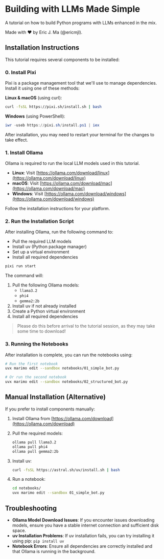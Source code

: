 # Building with LLMs Made Simple

A tutorial on how to build Python programs with LLMs enhanced in the mix.

Made with ❤️ by Eric J. Ma (@ericmjl).

## Installation Instructions

This tutorial requires several components to be installed:

### 0. Install Pixi

Pixi is a package management tool that we'll use to manage dependencies. Install it using one of these methods:

**Linux & macOS** (using curl):

```bash
curl -fsSL https://pixi.sh/install.sh | bash
```

**Windows** (using PowerShell):

```powershell
iwr -useb https://pixi.sh/install.ps1 | iex
```

After installation, you may need to restart your terminal for the changes to take effect.

### 1. Install Ollama

Ollama is required to run the local LLM models used in this tutorial.

- **Linux**: Visit [https://ollama.com/download/linux](https://ollama.com/download/linux)
- **macOS**: Visit [https://ollama.com/download/mac](https://ollama.com/download/mac)
- **Windows**: Visit [https://ollama.com/download/windows](https://ollama.com/download/windows)

Follow the installation instructions for your platform.

### 2. Run the Installation Script

After installing Ollama, run the following command to:

- Pull the required LLM models
- Install uv (Python package manager)
- Set up a virtual environment
- Install all required dependencies

```bash
pixi run start
```

The command will:

1. Pull the following Ollama models:
   - `llama3.2`
   - `phi4`
   - `gemma2:2b`
2. Install uv if not already installed
3. Create a Python virtual environment
4. Install all required dependencies

> Please do this before arrival to the tutorial session,
> as they may take some time to download!

### 3. Running the Notebooks

After installation is complete, you can run the notebooks using:

```bash
# Run the first notebook
uvx marimo edit --sandbox notebooks/01_simple_bot.py

# Or run the second notebook
uvx marimo edit --sandbox notebooks/02_structured_bot.py
```

## Manual Installation (Alternative)

If you prefer to install components manually:

1. Install Ollama from [https://ollama.com/download](https://ollama.com/download)

2. Pull the required models:

   ```bash
   ollama pull llama3.2
   ollama pull phi4
   ollama pull gemma2:2b
   ```

3. Install uv:

   ```bash
   curl -fsSL https://astral.sh/uv/install.sh | bash
   ```

4. Run a notebook:

   ```bash
   cd notebooks/
   uvx marimo edit --sandbox 01_simple_bot.py
   ```

## Troubleshooting

- **Ollama Model Download Issues**: If you encounter issues downloading models, ensure you have a stable internet connection and sufficient disk space.
- **uv Installation Problems**: If uv installation fails, you can try installing it using pip: `pip install uv`
- **Notebook Errors**: Ensure all dependencies are correctly installed and that Ollama is running in the background.
